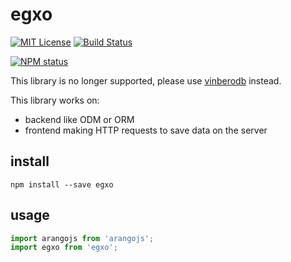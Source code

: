 # egxo

[![MIT License](https://img.shields.io/badge/license-mit-green.svg?style=flat-square)](https://opensource.org/licenses/MIT)
[![Build Status](https://travis-ci.org/oprogramador/egxo.svg?branch=master)](https://travis-ci.org/oprogramador/egxo)

[![NPM status](https://nodei.co/npm/egxo.png?downloads=true&stars=true)](https://npmjs.org/package/egxo)

This library is no longer supported, please use [vinberodb](https://github.com/oprogramador/vinberodb) instead.

This library works on:

* backend like ODM or ORM
* frontend making HTTP requests to save data on the server

## install

`npm install --save egxo`

## usage

```javascript
import arangojs from 'arangojs';
import egxo from 'egxo';
```
